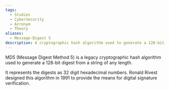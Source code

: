 ```yaml
---
tags:
  - Studies
  - CyberSecurity
  - Acronym
  - Theory
aliases:
  - Message-Digest 5
description: A cryptographic hash algorithm used to generate a 128-bit digest from a string of any length.
---
```

MD5 (Message Digest Method 5) is a legacy cryptographic hash algorithm used to generate a 128-bit digest from a string of any length. 

It represents the digests as 32 digit hexadecimal numbers. Ronald Rivest designed this algorithm in 1991 to provide the means for digital signature verification.
